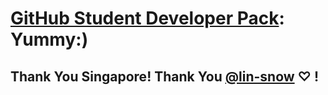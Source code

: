 <h1> <a href="https://education.github.com/pack">GitHub Student Developer Pack</a>: Yummy:) </h1>

<h2>Thank You Singapore! Thank You <a href="https://linsnow.cn/posts/dailylife/2023-end/">@lin-snow</a> ♡ !</h2>

